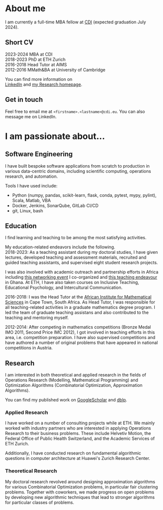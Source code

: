 
# About me

I am currently a full-time MBA fellow at [CDI](https://cdi.eu) (expected graduation July 2024).

## Short CV

2023-2024 MBA at CDI  
2018-2023 PhD at ETH Zurich  
2016-2018 Head Tutor at AIMS  
2012-2016 MMath&BA at University of Cambridge  

You can find more information on  
[LinkedIn](https://www.linkedin.com/in/georg-anegg/) and [my Research homepage](https://people.math.ethz.ch/~ganegg/).

## Get in touch

Feel free to email me at `<firstname>.<lastname>@cdi.eu`. 
You can also message me on LinkedIn.

# I am passionate about...

## Software Engineering

I have built bespoke software applications from scratch to production in various data-centric domains, including scientific computing, operations research, and automation. 

Tools I have used include:
- Python (numpy, pandas, scikit-learn, flask, conda, pytest, mypy, pylint), Scala, Matlab, VBA
- Docker, Jenkins, SonarQube, GitLab CI/CD
- git, Linux, bash

## Education

I find learning and teaching to be among the most satisfying activities.

My education-related endeavors include the following.  
2018-2023:
As a teaching assistant during my doctoral studies, I have given lectures, developed teaching and assessment materials, recruited and guided teaching assistants, and supervised eight student research projects.

I was also involved with academic outreach and partnership efforts in Africa including [this networking event](https://indico.cern.ch/event/962934/) I co-organized and [this teaching endeavour](https://eth4d.ethz.ch/Learning/AshesiETH-Master.html) in Ghana.
At ETH, I have also taken courses on
Inclusive Teaching, 
Educational Psychology, and 
Intercultural Communication.

2016-2018:
I was the Head Tutor at the [African Institute for Mathematical Sciences](https://aims.ac.za/) in Cape Town, South Africa. 
As Head Tutor, I was responsible for all teaching-related activities in a graduate mathematics degree program. I led the team of graduate teaching assistans and also contributed to the teaching and mentoring myself.

2012-2014:
After competing in mathematics competitions (Bronze Medal IMO 2011, Second Price IMC 2012), I got involved in teaching efforts in this area, i.e. competition preparation.
I have also supervised competitions and have authored a number of original problems that have appeared in national competitions in Austria.

## Research

I am interested in both theoretical and applied research in the fields of Operations Research (Modelling, Mathematical Programming) and Optimization Algorithms (Combinatorial Optimization, Approximation Algorithms).

You can find my published work on 
[GoogleScholar](https://scholar.google.com/citations?user=sr4ehiYAAAAJ&hl=en) and
[dblp](https://dblp.org/pid/262/8265.html).  

### Applied Research

I have worked on a number of consulting projects while at ETH. We mainly worked with industry partners who are interested in applying Operations Research to their business problems.
These include Helvetiv Motion, the Federal Office of Public Health Switzerland, and the Academic Services of ETH Zurich.

Additionally, I have conducted research on fundamental algorithmic questions in computer architecture at Huawei's Zurich Research Center. 

### Theoretical Research

My doctoral research revolved around designing approximation algorithms for various Combinatorial Optimization problems, in particular fair clustering problems. 
Together with coworkers, we made progress on open problems by developing new algorithmic techniques that lead to stronger algorithms for particular classes of problems.

